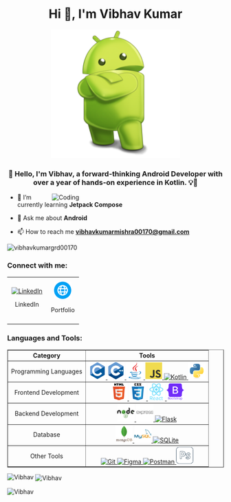 <h1 align="center">Hi 👋, I'm Vibhav Kumar</h1>
<p align="center">
  <img src="./android.png" alt="android" width="300" height="300">
</p>
<h3 align="center">👋 Hello, I'm Vibhav, a forward-thinking Android Developer with over a year of hands-on experience in Kotlin. 💡🚀</h3>
<img align="right" alt="Coding" width="400" src="https://camo.githubusercontent.com/130ffc354b6ee3c8c9e506276e598bf4e19ea7950df203dacf6aeee4fc543a50/68747470733a2f2f616e616c7974696373696e6469616d61672e636f6d2f77702d636f6e74656e742f75706c6f6164732f323031382f31322f646576656c6f7065722d6472696262626c652e676966">

- 🌱 I’m currently learning **Jetpack Compose**

- 💬 Ask me about **Android**

- 📫 How to reach me **vibhavkumarmishra00170@gmail.com**

<p align="left">
  <img src="https://komarev.com/ghpvc/?username=vibhav00&label=Profile%20views&color=0e75b6&style=flat" alt="vibhavkumargrd00170" />
</p>

<h3 align="left">Connect with me:</h3>
<table align="start" style="margin: auto; border-collapse: collapse;">
  <tr>
    <td align="center" style="padding: 10px;">
      <a href="https://www.linkedin.com/in/vibhavkumargrd00170" target="_blank">
        <img src="https://raw.githubusercontent.com/rahuldkjain/github-profile-readme-generator/master/src/images/icons/Social/linked-in-alt.svg" alt="LinkedIn" height="40" width="40" />
      </a>
      <p>LinkedIn</p>
    </td>
    <td align="center" style="padding: 10px;">
      <a href="https://myportfollio-b219a.web.app/" target="_blank">
        <img src="./internet.png" alt="Portfolio" height="40" width="40" />
      </a>
      <p>Portfolio</p>
    </td>
  </tr>
</table>




<h3 align="left">Languages and Tools:</h3>
<table style="width:100%; border-collapse: collapse;" border="1">
  <tr>
    <th>Category</th>
    <th>Tools</th>
  </tr>
  <tr>
    <td align="center">Programming Languages</td>
    <td>
      <div align="center">
        <a href="https://www.cprogramming.com/" target="_blank" rel="noreferrer"> 
          <img src="https://raw.githubusercontent.com/devicons/devicon/master/icons/c/c-original.svg" alt="C" width="40" height="40"/> 
        </a>
        <a href="https://www.w3schools.com/cpp/" target="_blank" rel="noreferrer"> 
          <img src="https://raw.githubusercontent.com/devicons/devicon/master/icons/cplusplus/cplusplus-original.svg" alt="C++" width="40" height="40"/> 
        </a>
        <a href="https://www.java.com" target="_blank" rel="noreferrer"> 
          <img src="https://raw.githubusercontent.com/devicons/devicon/master/icons/java/java-original.svg" alt="Java" width="40" height="40"/> 
        </a>
        <a href="https://developer.mozilla.org/en-US/docs/Web/JavaScript" target="_blank" rel="noreferrer"> 
          <img src="https://raw.githubusercontent.com/devicons/devicon/master/icons/javascript/javascript-original.svg" alt="JavaScript" width="40" height="40"/> 
        </a>
        <a href="https://kotlinlang.org" target="_blank" rel="noreferrer"> 
          <img src="https://www.vectorlogo.zone/logos/kotlinlang/kotlinlang-icon.svg" alt="Kotlin" width="40" height="40"/> 
        </a>
        <a href="https://www.python.org" target="_blank" rel="noreferrer"> 
          <img src="https://raw.githubusercontent.com/devicons/devicon/master/icons/python/python-original.svg" alt="Python" width="40" height="40"/> 
        </a>
      </div>
    </td>
  </tr>
  <tr>
    <td align="center">Frontend Development</td>
    <td>
      <div align="center">
        <a href="https://www.w3.org/html/" target="_blank" rel="noreferrer"> 
          <img src="https://raw.githubusercontent.com/devicons/devicon/master/icons/html5/html5-original-wordmark.svg" alt="HTML5" width="40" height="40"/> 
        </a>
        <a href="https://www.w3schools.com/css/" target="_blank" rel="noreferrer"> 
          <img src="https://raw.githubusercontent.com/devicons/devicon/master/icons/css3/css3-original-wordmark.svg" alt="CSS3" width="40" height="40"/> 
        </a>
        <a href="https://reactjs.org/" target="_blank" rel="noreferrer"> 
          <img src="https://raw.githubusercontent.com/devicons/devicon/master/icons/react/react-original-wordmark.svg" alt="React" width="40" height="40"/> 
        </a>
        <a href="https://getbootstrap.com" target="_blank" rel="noreferrer"> 
          <img src="https://raw.githubusercontent.com/devicons/devicon/master/icons/bootstrap/bootstrap-plain-wordmark.svg" alt="Bootstrap" width="40" height="40"/> 
        </a>
      </div>
    </td>
  </tr>
  <tr>
    <td align="center">Backend Development</td>
    <td>
      <div align="center">
        <a href="https://nodejs.org" target="_blank" rel="noreferrer"> 
          <img src="https://raw.githubusercontent.com/devicons/devicon/master/icons/nodejs/nodejs-original-wordmark.svg" alt="Node.js" width="40" height="40"/> 
        </a>
        <a href="https://expressjs.com" target="_blank" rel="noreferrer"> 
          <img src="https://raw.githubusercontent.com/devicons/devicon/master/icons/express/express-original-wordmark.svg" alt="Express.js" width="40" height="40"/> 
        </a>
        <a href="https://flask.palletsprojects.com/" target="_blank" rel="noreferrer"> 
          <img src="https://www.vectorlogo.zone/logos/pocoo_flask/pocoo_flask-icon.svg" alt="Flask" width="40" height="40"/> 
        </a>
      </div>
    </td>
  </tr>
  <tr>
    <td align="center">Database</td>
    <td>
      <div align="center">
        <a href="https://www.mongodb.com/" target="_blank" rel="noreferrer"> 
          <img src="https://raw.githubusercontent.com/devicons/devicon/master/icons/mongodb/mongodb-original-wordmark.svg" alt="MongoDB" width="40" height="40"/> 
        </a>
        <a href="https://www.mysql.com/" target="_blank" rel="noreferrer"> 
          <img src="https://raw.githubusercontent.com/devicons/devicon/master/icons/mysql/mysql-original-wordmark.svg" alt="MySQL" width="40" height="40"/> 
        </a>
        <a href="https://www.sqlite.org/" target="_blank" rel="noreferrer"> 
          <img src="https://www.vectorlogo.zone/logos/sqlite/sqlite-icon.svg" alt="SQLite" width="40" height="40"/> 
        </a>
      </div>
    </td>
  </tr>
  <tr>
    <td align="center">Other Tools</td>
    <td>
      <div align="center">
        <a href="https://git-scm.com/" target="_blank" rel="noreferrer"> 
          <img src="https://www.vectorlogo.zone/logos/git-scm/git-scm-icon.svg" alt="Git" width="40" height="40"/> 
        </a>
        <a href="https://www.figma.com/" target="_blank" rel="noreferrer"> 
          <img src="https://www.vectorlogo.zone/logos/figma/figma-icon.svg" alt="Figma" width="40" height="40"/> 
        </a>
        <a href="https://postman.com" target="_blank" rel="noreferrer"> 
          <img src="https://www.vectorlogo.zone/logos/getpostman/getpostman-icon.svg" alt="Postman" width="40" height="40"/> 
        </a>
        <a href="https://www.photoshop.com/en" target="_blank" rel="noreferrer"> 
          <img src="https://raw.githubusercontent.com/devicons/devicon/master/icons/photoshop/photoshop-line.svg" alt="Photoshop" width="40" height="40"/> 
        </a>
      </div>
    </td>
  </tr>
</table>

<p><img align="left" src="https://github-readme-stats.vercel.app/api/top-langs?username=Vibhav00&show_icons=true&locale=en&layout=compact" alt="Vibhav" /></p>

<p>&nbsp;<img align="center" src="https://github-readme-stats.vercel.app/api?username=Vibhav00&show_icons=true&locale=en" alt="Vibhav" /></p>

<p><img align="center" src="https://github-readme-streak-stats.herokuapp.com/?user=Vibhav00&" alt="Vibhav" /></p>


